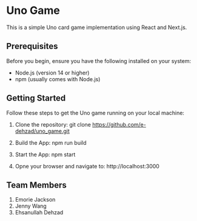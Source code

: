 # Uno Game

This is a simple Uno card game implementation using React and Next.js.

## Prerequisites

Before you begin, ensure you have the following installed on your system:

- Node.js (version 14 or higher)
- npm (usually comes with Node.js)

## Getting Started

Follow these steps to get the Uno game running on your local machine:

1. Clone the repository:
   git clone https://github.com/e-dehzad/uno_game.git

2. Build the App:
   npm run build

3. Start the App:
   npm start

4. Opne your browser and navigate to: http://localhost:3000

## Team Members
1. Emorie Jackson
2. Jenny Wang
3. Ehsanullah Dehzad